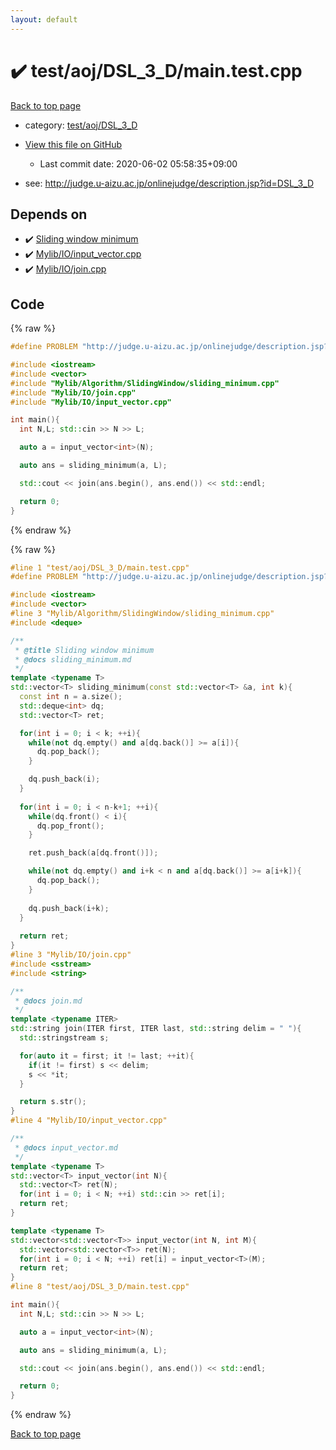 ```yaml
---
layout: default
---
```


<!-- mathjax config similar to math.stackexchange -->
<script type="text/javascript" async
  src="https://cdnjs.cloudflare.com/ajax/libs/mathjax/2.7.5/MathJax.js?config=TeX-MML-AM_CHTML">
</script>
<script type="text/x-mathjax-config">
  MathJax.Hub.Config({
    TeX: { equationNumbers: { autoNumber: "AMS" }},
    tex2jax: {
      inlineMath: [ ['$','$'] ],
      processEscapes: true
    },
    "HTML-CSS": { matchFontHeight: false },
    displayAlign: "left",
    displayIndent: "2em"
  });
</script>

<script type="text/javascript" src="https://cdnjs.cloudflare.com/ajax/libs/jquery/3.4.1/jquery.min.js"></script>
<script src="https://cdn.jsdelivr.net/npm/jquery-balloon-js@1.1.2/jquery.balloon.min.js" integrity="sha256-ZEYs9VrgAeNuPvs15E39OsyOJaIkXEEt10fzxJ20+2I=" crossorigin="anonymous"></script>
<script type="text/javascript" src="../../../../assets/js/copy-button.js"></script>
<link rel="stylesheet" href="../../../../assets/css/copy-button.css" />


# :heavy_check_mark: test/aoj/DSL_3_D/main.test.cpp

<a href="../../../../index.html">Back to top page</a>

* category: <a href="../../../../index.html#701acb68cf3d7eb2875e08c5c295c84f">test/aoj/DSL_3_D</a>
* <a href="{{ site.github.repository_url }}/blob/master/test/aoj/DSL_3_D/main.test.cpp">View this file on GitHub</a>
    - Last commit date: 2020-06-02 05:58:35+09:00


* see: <a href="http://judge.u-aizu.ac.jp/onlinejudge/description.jsp?id=DSL_3_D">http://judge.u-aizu.ac.jp/onlinejudge/description.jsp?id=DSL_3_D</a>


## Depends on

* :heavy_check_mark: <a href="../../../../library/Mylib/Algorithm/SlidingWindow/sliding_minimum.cpp.html">Sliding window minimum</a>
* :heavy_check_mark: <a href="../../../../library/Mylib/IO/input_vector.cpp.html">Mylib/IO/input_vector.cpp</a>
* :heavy_check_mark: <a href="../../../../library/Mylib/IO/join.cpp.html">Mylib/IO/join.cpp</a>


## Code

<a id="unbundled"></a>
{% raw %}
```cpp
#define PROBLEM "http://judge.u-aizu.ac.jp/onlinejudge/description.jsp?id=DSL_3_D"

#include <iostream>
#include <vector>
#include "Mylib/Algorithm/SlidingWindow/sliding_minimum.cpp"
#include "Mylib/IO/join.cpp"
#include "Mylib/IO/input_vector.cpp"

int main(){
  int N,L; std::cin >> N >> L;

  auto a = input_vector<int>(N);

  auto ans = sliding_minimum(a, L);

  std::cout << join(ans.begin(), ans.end()) << std::endl;

  return 0;
}

```
{% endraw %}

<a id="bundled"></a>
{% raw %}
```cpp
#line 1 "test/aoj/DSL_3_D/main.test.cpp"
#define PROBLEM "http://judge.u-aizu.ac.jp/onlinejudge/description.jsp?id=DSL_3_D"

#include <iostream>
#include <vector>
#line 3 "Mylib/Algorithm/SlidingWindow/sliding_minimum.cpp"
#include <deque>

/**
 * @title Sliding window minimum
 * @docs sliding_minimum.md
 */
template <typename T>
std::vector<T> sliding_minimum(const std::vector<T> &a, int k){
  const int n = a.size();
  std::deque<int> dq;
  std::vector<T> ret;

  for(int i = 0; i < k; ++i){
    while(not dq.empty() and a[dq.back()] >= a[i]){
      dq.pop_back();
    }

    dq.push_back(i);
  }
  
  for(int i = 0; i < n-k+1; ++i){
    while(dq.front() < i){
      dq.pop_front();
    }

    ret.push_back(a[dq.front()]);

    while(not dq.empty() and i+k < n and a[dq.back()] >= a[i+k]){
      dq.pop_back();
    }
    
    dq.push_back(i+k);
  }
  
  return ret;
}
#line 3 "Mylib/IO/join.cpp"
#include <sstream>
#include <string>

/**
 * @docs join.md
 */
template <typename ITER>
std::string join(ITER first, ITER last, std::string delim = " "){
  std::stringstream s;

  for(auto it = first; it != last; ++it){
    if(it != first) s << delim;
    s << *it;
  }

  return s.str();
}
#line 4 "Mylib/IO/input_vector.cpp"

/**
 * @docs input_vector.md
 */
template <typename T>
std::vector<T> input_vector(int N){
  std::vector<T> ret(N);
  for(int i = 0; i < N; ++i) std::cin >> ret[i];
  return ret;
}

template <typename T>
std::vector<std::vector<T>> input_vector(int N, int M){
  std::vector<std::vector<T>> ret(N);
  for(int i = 0; i < N; ++i) ret[i] = input_vector<T>(M);
  return ret;
}
#line 8 "test/aoj/DSL_3_D/main.test.cpp"

int main(){
  int N,L; std::cin >> N >> L;

  auto a = input_vector<int>(N);

  auto ans = sliding_minimum(a, L);

  std::cout << join(ans.begin(), ans.end()) << std::endl;

  return 0;
}

```
{% endraw %}

<a href="../../../../index.html">Back to top page</a>


